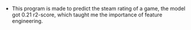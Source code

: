 - This program is made to predict the steam rating of a game, the model got 0.21 r2-score, which taught me the importance of feature engineering.
